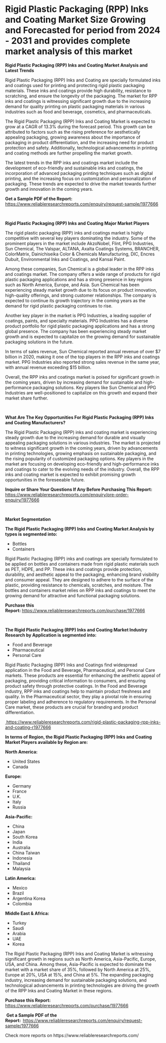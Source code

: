 <p><h1>Rigid Plastic Packaging (RPP) Inks and Coating Market Size Growing and Forecasted for period from 2024 - 2031 and provides complete market analysis of this market</h1></p><p><strong>Rigid Plastic Packaging (RPP) Inks and Coating Market Analysis and Latest Trends</strong></p>
<p><p>Rigid Plastic Packaging (RPP) Inks and Coating are specially formulated inks and coatings used for printing and protecting rigid plastic packaging materials. These inks and coatings provide high durability, resistance to scratching, and ensure the longevity of the packaging. The market for RPP inks and coatings is witnessing significant growth due to the increasing demand for quality printing on plastic packaging materials in various industries such as food and beverage, cosmetics, and pharmaceuticals.</p><p>The Rigid Plastic Packaging (RPP) Inks and Coating Market is expected to grow at a CAGR of 13.3% during the forecast period. This growth can be attributed to factors such as the rising preference for aesthetically appealing packaging, growing awareness about the importance of packaging in product differentiation, and the increasing need for product protection and safety. Additionally, technological advancements in printing and coating methods are further propelling the market growth.</p><p>The latest trends in the RPP inks and coatings market include the development of eco-friendly and sustainable inks and coatings, the incorporation of advanced packaging printing techniques such as digital printing, and the increasing focus on customization and personalization of packaging. These trends are expected to drive the market towards further growth and innovation in the coming years.</p></p>
<p><strong>Get a Sample PDF of the Report:&nbsp;</strong> <a href="https://www.reliableresearchreports.com/enquiry/request-sample/1977666">https://www.reliableresearchreports.com/enquiry/request-sample/1977666</a></p>
<p>&nbsp;</p>
<p><strong>Rigid Plastic Packaging (RPP) Inks and Coating Major Market Players</strong></p>
<p><p>The rigid plastic packaging (RPP) inks and coatings market is highly competitive with several key players dominating the industry. Some of the prominent players in the market include AkzoNobel, Flint, PPG Industries, Sun Chemical, The Valspar, ALTANA, Axalta Coatings Systems, BRANCHER, ColorMatrix, Dainichiseika Color & Chemicals Manufacturing, DIC, Encres Dubuit, Environmental Inks and Coatings, and Kansai Paint.</p><p>Among these companies, Sun Chemical is a global leader in the RPP inks and coatings market. The company offers a wide range of products for rigid plastic packaging applications and has a strong presence in key regions such as North America, Europe, and Asia. Sun Chemical has been experiencing steady market growth due to its focus on product innovation, high-quality offerings, and strong customer relationships. The company is expected to continue its growth trajectory in the coming years as the demand for rigid plastic packaging continues to rise.</p><p>Another key player in the market is PPG Industries, a leading supplier of coatings, paints, and specialty materials. PPG Industries has a diverse product portfolio for rigid plastic packaging applications and has a strong global presence. The company has been experiencing steady market growth and is expected to capitalize on the growing demand for sustainable packaging solutions in the future.</p><p>In terms of sales revenue, Sun Chemical reported annual revenue of over $7 billion in 2020, making it one of the top players in the RPP inks and coatings market. PPG Industries also reported strong sales revenue in the same year, with annual revenue exceeding $15 billion.</p><p>Overall, the RPP inks and coatings market is poised for significant growth in the coming years, driven by increasing demand for sustainable and high-performance packaging solutions. Key players like Sun Chemical and PPG Industries are well-positioned to capitalize on this growth and expand their market share further.</p></p>
<p>&nbsp;</p>
<p><strong>What Are The Key Opportunities For Rigid Plastic Packaging (RPP) Inks and Coating Manufacturers?</strong></p>
<p><p>The Rigid Plastic Packaging (RPP) inks and coating market is experiencing steady growth due to the increasing demand for durable and visually appealing packaging solutions in various industries. The market is projected to witness significant growth in the coming years, driven by advancements in printing technologies, growing emphasis on sustainable packaging, and the rising popularity of customized packaging options. Key players in the market are focusing on developing eco-friendly and high-performance inks and coatings to cater to the evolving needs of the industry. Overall, the RPP inks and coating market is expected to exhibit promising growth opportunities in the foreseeable future.</p></p>
<p><strong>Inquire or Share Your Questions If Any Before Purchasing This Report:</strong> <a href="https://www.reliableresearchreports.com/enquiry/pre-order-enquiry/1977666">https://www.reliableresearchreports.com/enquiry/pre-order-enquiry/1977666</a></p>
<p>&nbsp;</p>
<p><strong>Market Segmentation</strong></p>
<p><strong>The Rigid Plastic Packaging (RPP) Inks and Coating Market Analysis by types is segmented into:</strong></p>
<p><ul><li>Bottles</li><li>Containers</li></ul></p>
<p><p>Rigid Plastic Packaging (RPP) inks and coatings are specially formulated to be applied on bottles and containers made from rigid plastic materials such as PET, HDPE, and PP. These inks and coatings provide protection, durability, and aesthetic appeal to the packaging, enhancing brand visibility and consumer appeal. They are designed to adhere to the surface of the plastic, providing resistance to chemicals, scratches, and moisture. The bottles and containers market relies on RPP inks and coatings to meet the growing demand for attractive and functional packaging solutions.</p></p>
<p><strong>Purchase this Report:&nbsp;</strong><a href="https://www.reliableresearchreports.com/purchase/1977666">https://www.reliableresearchreports.com/purchase/1977666</a></p>
<p>&nbsp;</p>
<p><strong>The Rigid Plastic Packaging (RPP) Inks and Coating Market Industry Research by Application is segmented into:</strong></p>
<p><ul><li>Food and Beverage</li><li>Pharmaceutical</li><li>Personal Care</li></ul></p>
<p><p>Rigid Plastic Packaging (RPP) Inks and Coatings find widespread application in the Food and Beverage, Pharmaceutical, and Personal Care markets. These products are essential for enhancing the aesthetic appeal of packaging, providing critical information to consumers, and ensuring product safety through protective coatings. In the Food and Beverage industry, RPP inks and coatings help to maintain product freshness and quality. In the Pharmaceutical sector, they play a pivotal role in ensuring proper labeling and adherence to regulatory requirements. In the Personal Care market, these products are crucial for branding and product differentiation.</p></p>
<p><a href="https://www.reliableresearchreports.com/rigid-plastic-packaging-rpp-inks-and-coating-r1977666">&nbsp;https://www.reliableresearchreports.com/rigid-plastic-packaging-rpp-inks-and-coating-r1977666</a></p>
<p><strong>In terms of Region, the Rigid Plastic Packaging (RPP) Inks and Coating Market Players available by Region are:</strong></p>
<p>
    <p> <strong> North America: </strong>
        <ul>
            <li>United States</li>
            <li>Canada</li>
        </ul>
        </p> 
    <p> <strong> Europe: </strong>
        <ul>
            <li>Germany</li>
            <li>France</li>
            <li>U.K.</li>
            <li>Italy</li>
            <li>Russia</li>
        </ul>
        </p> 
    <p> <strong> Asia-Pacific: </strong>
        <ul>
            <li>China</li>
            <li>Japan</li>
            <li>South Korea</li>
            <li>India</li>
            <li>Australia</li>
            <li>China Taiwan</li>
            <li>Indonesia</li>
            <li>Thailand</li>
            <li>Malaysia</li>
        </ul>
        </p> 
    <p> <strong> Latin America: </strong>
        <ul>
            <li>Mexico</li>
            <li>Brazil</li>
            <li>Argentina Korea</li>
            <li>Colombia</li>
        </ul>
        </p> 
    <p> <strong> Middle East & Africa: </strong>
        <ul>
            <li>Turkey</li>
            <li>Saudi</li>
            <li>Arabia</li>
            <li>UAE</li>
            <li>Korea</li>
        </ul>
    </p>
    </p>
<p><p>The Rigid Plastic Packaging (RPP) Inks and Coating Market is witnessing significant growth in regions such as North America, Asia-Pacific, Europe, USA, and China. Among these, Asia-Pacific is expected to dominate the market with a market share of 35%, followed by North America at 25%, Europe at 20%, USA at 15%, and China at 5%. The expanding packaging industry, increasing demand for sustainable packaging solutions, and technological advancements in printing technologies are driving the growth of the RPP Inks and Coating Market in these regions.</p></p>
<p><strong>Purchase this Report: </strong><a href="https://www.reliableresearchreports.com/purchase/1977666">https://www.reliableresearchreports.com/purchase/1977666</a></p>
<p>&nbsp;<strong>Get a Sample PDF of the Report:&nbsp;&nbsp;</strong><a href="https://www.reliableresearchreports.com/enquiry/request-sample/1977666">https://www.reliableresearchreports.com/enquiry/request-sample/1977666</a></p>
<p><strong></strong></p>
<p>Check more reports on https://www.reliableresearchreports.com/</p>